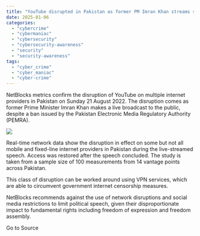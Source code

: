 ```yaml
---
title: "YouTube disrupted in Pakistan as former PM Imran Khan streams speech"
date: 2025-01-06
categories: 
  - "cybercrime"
  - "cybermaniac"
  - "cybersecurity"
  - "cybersecurity-awareness"
  - "security"
  - "security-awareness"
tags: 
  - "cyber_crime"
  - "cyber_maniac"
  - "cyber-crime"
---
```


NetBlocks metrics confirm the disruption of YouTube on multiple internet providers in Pakistan on Sunday 21 August 2022. The disruption comes as former Prime Minister Imran Khan makes a live broadcast to the public, despite a ban issued by the Pakistan Electronic Media Regulatory Authority (PEMRA).

![](https://www.cybercrimeswatch.com/wp-content/uploads/2022/08/youtube-banned-pakistan-2022-1024x1024.png)

Real-time network data show the disruption in effect on some but not all mobile and fixed-line internet providers in Pakistan during the live-streamed speech. Access was restored after the speech concluded. The study is taken from a sample size of 100 measurements from 14 vantage points across Pakistan.

This class of disruption can be worked around using VPN services, which are able to circumvent government internet censorship measures.

NetBlocks recommends against the use of network disruptions and social media restrictions to limit political speech, given their disproportionate impact to fundamental rights including freedom of expression and freedom assembly.

Go to Source
